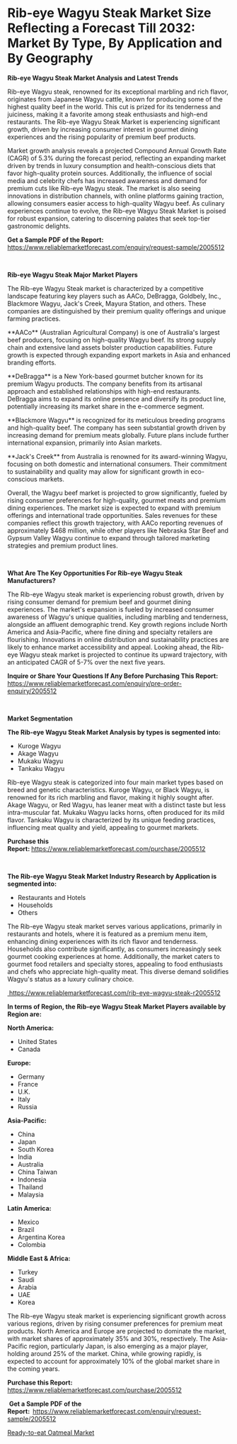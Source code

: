 <p><h1>Rib-eye Wagyu Steak Market Size Reflecting a Forecast Till 2032: Market By Type, By Application and By Geography</h1></p><p><strong>Rib-eye Wagyu Steak Market Analysis and Latest Trends</strong></p>
<p><p>Rib-eye Wagyu steak, renowned for its exceptional marbling and rich flavor, originates from Japanese Wagyu cattle, known for producing some of the highest quality beef in the world. This cut is prized for its tenderness and juiciness, making it a favorite among steak enthusiasts and high-end restaurants. The Rib-eye Wagyu Steak Market is experiencing significant growth, driven by increasing consumer interest in gourmet dining experiences and the rising popularity of premium beef products.</p><p>Market growth analysis reveals a projected Compound Annual Growth Rate (CAGR) of 5.3% during the forecast period, reflecting an expanding market driven by trends in luxury consumption and health-conscious diets that favor high-quality protein sources. Additionally, the influence of social media and celebrity chefs has increased awareness and demand for premium cuts like Rib-eye Wagyu steak. The market is also seeing innovations in distribution channels, with online platforms gaining traction, allowing consumers easier access to high-quality Wagyu beef. As culinary experiences continue to evolve, the Rib-eye Wagyu Steak Market is poised for robust expansion, catering to discerning palates that seek top-tier gastronomic delights.</p></p>
<p><strong>Get a Sample PDF of the Report:&nbsp;</strong> <a href="https://www.reliablemarketforecast.com/enquiry/request-sample/2005512?utm_campaign=1833&utm_medium=2&utm_source=Github&utm_content=ia&utm_term=15022025&utm_id=rib-eye-wagyu-steak">https://www.reliablemarketforecast.com/enquiry/request-sample/2005512</a></p>
<p>&nbsp;</p>
<p><strong>Rib-eye Wagyu Steak Major Market Players</strong></p>
<p><p>The Rib-eye Wagyu Steak market is characterized by a competitive landscape featuring key players such as AACo, DeBragga, Goldbely, Inc., Blackmore Wagyu, Jack's Creek, Mayura Station, and others. These companies are distinguished by their premium quality offerings and unique farming practices.</p><p>**AACo** (Australian Agricultural Company) is one of Australia's largest beef producers, focusing on high-quality Wagyu beef. Its strong supply chain and extensive land assets bolster production capabilities. Future growth is expected through expanding export markets in Asia and enhanced branding efforts.</p><p>**DeBragga** is a New York-based gourmet butcher known for its premium Wagyu products. The company benefits from its artisanal approach and established relationships with high-end restaurants. DeBragga aims to expand its online presence and diversify its product line, potentially increasing its market share in the e-commerce segment.</p><p>**Blackmore Wagyu** is recognized for its meticulous breeding programs and high-quality beef. The company has seen substantial growth driven by increasing demand for premium meats globally. Future plans include further international expansion, primarily into Asian markets.</p><p>**Jack's Creek** from Australia is renowned for its award-winning Wagyu, focusing on both domestic and international consumers. Their commitment to sustainability and quality may allow for significant growth in eco-conscious markets.</p><p>Overall, the Wagyu beef market is projected to grow significantly, fueled by rising consumer preferences for high-quality, gourmet meats and premium dining experiences. The market size is expected to expand with premium offerings and international trade opportunities. Sales revenues for these companies reflect this growth trajectory, with AACo reporting revenues of approximately $468 million, while other players like Nebraska Star Beef and Gypsum Valley Wagyu continue to expand through tailored marketing strategies and premium product lines.</p></p>
<p>&nbsp;</p>
<p><strong>What Are The Key Opportunities For Rib-eye Wagyu Steak Manufacturers?</strong></p>
<p><p>The Rib-eye Wagyu steak market is experiencing robust growth, driven by rising consumer demand for premium beef and gourmet dining experiences. The market's expansion is fueled by increased consumer awareness of Wagyu's unique qualities, including marbling and tenderness, alongside an affluent demographic trend. Key growth regions include North America and Asia-Pacific, where fine dining and specialty retailers are flourishing. Innovations in online distribution and sustainability practices are likely to enhance market accessibility and appeal. Looking ahead, the Rib-eye Wagyu steak market is projected to continue its upward trajectory, with an anticipated CAGR of 5-7% over the next five years.</p></p>
<p><strong>Inquire or Share Your Questions If Any Before Purchasing This Report:</strong> <a href="https://www.reliablemarketforecast.com/enquiry/pre-order-enquiry/2005512?utm_campaign=1833&utm_medium=2&utm_source=Github&utm_content=ia&utm_term=15022025&utm_id=rib-eye-wagyu-steak">https://www.reliablemarketforecast.com/enquiry/pre-order-enquiry/2005512</a></p>
<p>&nbsp;</p>
<p><strong>Market Segmentation</strong></p>
<p><strong>The Rib-eye Wagyu Steak Market Analysis by types is segmented into:</strong></p>
<p><ul><li>Kuroge Wagyu</li><li>Akage Wagyu</li><li>Mukaku Wagyu</li><li>Tankaku Wagyu</li></ul></p>
<p><p>Rib-eye Wagyu steak is categorized into four main market types based on breed and genetic characteristics. Kuroge Wagyu, or Black Wagyu, is renowned for its rich marbling and flavor, making it highly sought after. Akage Wagyu, or Red Wagyu, has leaner meat with a distinct taste but less intra-muscular fat. Mukaku Wagyu lacks horns, often produced for its mild flavor. Tankaku Wagyu is characterized by its unique feeding practices, influencing meat quality and yield, appealing to gourmet markets.</p></p>
<p><strong>Purchase this Report:&nbsp;</strong><a href="https://www.reliablemarketforecast.com/purchase/2005512?utm_campaign=1833&utm_medium=2&utm_source=Github&utm_content=ia&utm_term=15022025&utm_id=rib-eye-wagyu-steak">https://www.reliablemarketforecast.com/purchase/2005512</a></p>
<p>&nbsp;</p>
<p><strong>The Rib-eye Wagyu Steak Market Industry Research by Application is segmented into:</strong></p>
<p><ul><li>Restaurants and Hotels</li><li>Households</li><li>Others</li></ul></p>
<p><p>The Rib-eye Wagyu steak market serves various applications, primarily in restaurants and hotels, where it is featured as a premium menu item, enhancing dining experiences with its rich flavor and tenderness. Households also contribute significantly, as consumers increasingly seek gourmet cooking experiences at home. Additionally, the market caters to gourmet food retailers and specialty stores, appealing to food enthusiasts and chefs who appreciate high-quality meat. This diverse demand solidifies Wagyu's status as a luxury culinary choice.</p></p>
<p><a href="https://www.reliablemarketforecast.com/rib-eye-wagyu-steak-r2005512?utm_campaign=1833&utm_medium=2&utm_source=Github&utm_content=ia&utm_term=15022025&utm_id=rib-eye-wagyu-steak">&nbsp;https://www.reliablemarketforecast.com/rib-eye-wagyu-steak-r2005512</a></p>
<p><strong>In terms of Region, the Rib-eye Wagyu Steak Market Players available by Region are:</strong></p>
<p>
    <p> <strong> North America: </strong>
        <ul>
            <li>United States</li>
            <li>Canada</li>
        </ul>
        </p> 
    <p> <strong> Europe: </strong>
        <ul>
            <li>Germany</li>
            <li>France</li>
            <li>U.K.</li>
            <li>Italy</li>
            <li>Russia</li>
        </ul>
        </p> 
    <p> <strong> Asia-Pacific: </strong>
        <ul>
            <li>China</li>
            <li>Japan</li>
            <li>South Korea</li>
            <li>India</li>
            <li>Australia</li>
            <li>China Taiwan</li>
            <li>Indonesia</li>
            <li>Thailand</li>
            <li>Malaysia</li>
        </ul>
        </p> 
    <p> <strong> Latin America: </strong>
        <ul>
            <li>Mexico</li>
            <li>Brazil</li>
            <li>Argentina Korea</li>
            <li>Colombia</li>
        </ul>
        </p> 
    <p> <strong> Middle East & Africa: </strong>
        <ul>
            <li>Turkey</li>
            <li>Saudi</li>
            <li>Arabia</li>
            <li>UAE</li>
            <li>Korea</li>
        </ul>
    </p>
    </p>
<p><p>The Rib-eye Wagyu steak market is experiencing significant growth across various regions, driven by rising consumer preferences for premium meat products. North America and Europe are projected to dominate the market, with market shares of approximately 35% and 30%, respectively. The Asia-Pacific region, particularly Japan, is also emerging as a major player, holding around 25% of the market. China, while growing rapidly, is expected to account for approximately 10% of the global market share in the coming years.</p></p>
<p><strong>Purchase this Report: </strong><a href="https://www.reliablemarketforecast.com/purchase/2005512?utm_campaign=1833&utm_medium=2&utm_source=Github&utm_content=ia&utm_term=15022025&utm_id=rib-eye-wagyu-steak">https://www.reliablemarketforecast.com/purchase/2005512</a></p>
<p>&nbsp;<strong>Get a Sample PDF of the Report:&nbsp;&nbsp;</strong><a href="https://www.reliablemarketforecast.com/enquiry/request-sample/2005512?utm_campaign=1833&utm_medium=2&utm_source=Github&utm_content=ia&utm_term=15022025&utm_id=rib-eye-wagyu-steak">https://www.reliablemarketforecast.com/enquiry/request-sample/2005512</a></p>
<p><strong></strong></p>
<p><p><a href="https://github.com/FassouRP/Market-Research-Report-List-7/blob/main/ready-to-eat-oatmeal-market.md?utm_campaign=1833&utm_medium=2&utm_source=Github&utm_content=ia&utm_term=15022025&utm_id=rib-eye-wagyu-steak">Ready-to-eat Oatmeal Market</a></p></p>